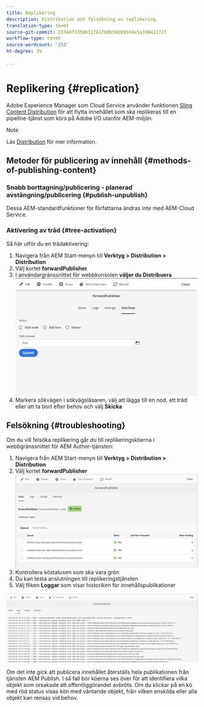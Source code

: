 ```yaml
---
title: Replikering
description: Distribution och felsökning av replikering.
translation-type: tm+mt
source-git-commit: 23349f3350631f61f80b54b69104e5a19841272f
workflow-type: tm+mt
source-wordcount: '253'
ht-degree: 3%

---
```



# Replikering {#replication}

Adobe Experience Manager som Cloud Service använder funktionen [Sling Content Distribution](https://sling.apache.org/documentation/bundles/content-distribution.html) för att flytta innehållet som ska replikeras till en pipeline-tjänst som körs på Adobe I/O utanför AEM-miljön.

>[!NOTE]
>
>Läs [Distribution](/help/core-concepts/architecture.md#content-distribution) för mer information.

## Metoder för publicering av innehåll {#methods-of-publishing-content}

### Snabb borttagning/publicering - planerad avstängning/publicering {#publish-unpublish}

Dessa AEM-standardfunktioner för författarna ändras inte med AEM-Cloud Service.

### Aktivering av träd {#tree-activation}

Så här utför du en trädaktivering:

1. Navigera från AEM Start-menyn till **Verktyg > Distribution > Distribution**
2. Välj kortet **forwardPublisher**
3. I användargränssnittet för webbkonsolen **väljer du Distribuera**
   ![](assets/distribute.png "DistribueraDistribuera")
4. Markera sökvägen i sökvägsläsaren, välj att lägga till en nod, ett träd eller att ta bort efter behov och välj **Skicka**

## Felsökning {#troubleshooting}

Om du vill felsöka replikering går du till replikeringsköerna i webbgränssnittet för AEM Author-tjänsten:

1. Navigera från AEM Start-menyn till **Verktyg > Distribution > Distribution**
2. Välj kortet **forwardPublisher**
   ![](assets/status.png "StatusStatus")
3. Kontrollera köstatusen som ska vara grön
4. Du kan testa anslutningen till replikeringstjänsten
5. Välj fliken **Loggar** som visar historiken för innehållspublikationer

![](assets/logs.png "LogsLogs")

Om det inte gick att publicera innehållet återställs hela publikationen från tjänsten AEM Publish.
I så fall bör köerna ses över för att identifiera vilka objekt som orsakade att offentliggörandet avbröts. Om du klickar på en kö med röd status visas kön med väntande objekt, från vilken enskilda eller alla objekt kan rensas vid behov.
